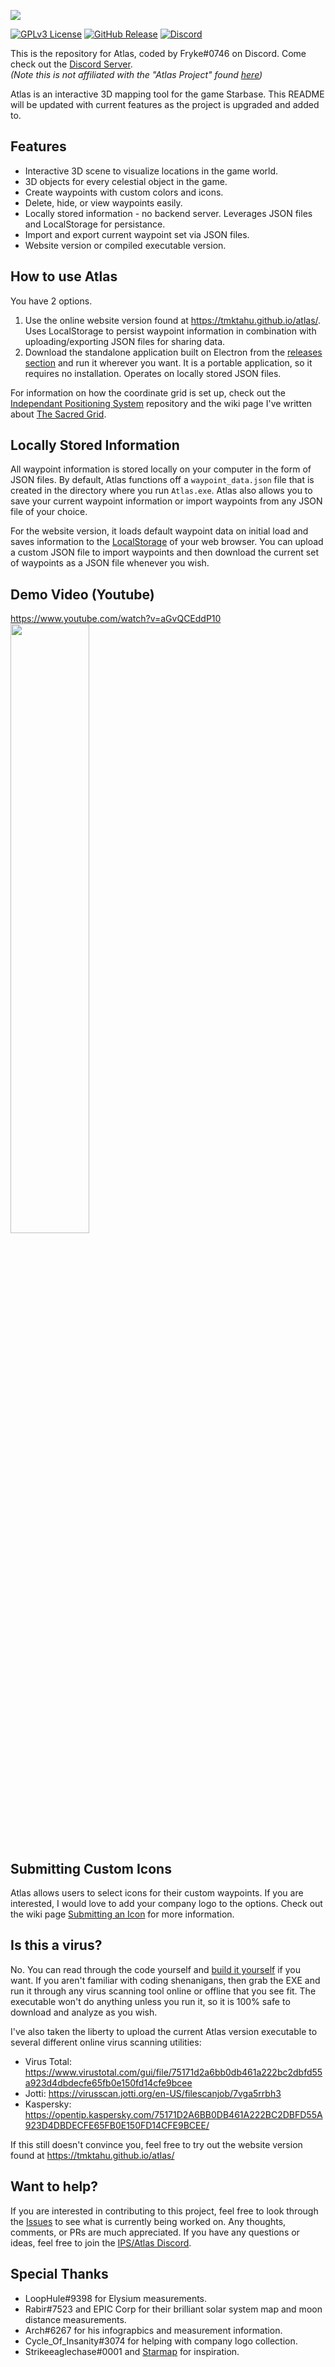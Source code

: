 ![](https://i.imgur.com/apTDwvA.png)

[![GPLv3 License](https://img.shields.io/static/v1?label=Licence&message=GPL%20v3&color=green)](https://opensource.org/licenses/) [![GitHub Release](https://img.shields.io/static/v1?label=Version&message=1.0.0&color=blue)]() [![Discord](https://img.shields.io/static/v1?label=Discord&message=Click%20to%20Join&color=purple)](https://discord.gg/Vafdx5JWBh)

This is the repository for Atlas, coded by Fryke#0746 on Discord. Come check out the [Discord Server](https://discord.gg/Vafdx5JWBh).
<br>
_(Note this is not affiliated with the "Atlas Project" found [here](https://discord.gg/TURc9vNu))_

Atlas is an interactive 3D mapping tool for the game Starbase. This README will be updated with current features as the project is upgraded and added to.

## Features

- Interactive 3D scene to visualize locations in the game world.
- 3D objects for every celestial object in the game.
- Create waypoints with custom colors and icons.
- Delete, hide, or view waypoints easily.
- Locally stored information - no backend server. Leverages JSON files and LocalStorage for persistance.
- Import and export current waypoint set via JSON files.
- Website version or compiled executable version.

## How to use Atlas

You have 2 options.

1. Use the online website version found at https://tmktahu.github.io/atlas/. Uses LocalStorage to persist waypoint information in combination with uploading/exporting JSON files for sharing data.
2. Download the standalone application built on Electron from the [releases section](https://github.com/Tmktahu/atlas/releases) and run it wherever you want. It is a portable application, so it requires no installation. Operates on locally stored JSON files.

For information on how the coordinate grid is set up, check out the [Independant Positioning System](https://github.com/Tmktahu/IPS) repository and the wiki page I've written about [The Sacred Grid](https://github.com/Tmktahu/IPS/wiki/The-Sacred-Grid).

## Locally Stored Information

All waypoint information is stored locally on your computer in the form of JSON files. By default, Atlas functions off a `waypoint_data.json` file that is created in the directory where you run `Atlas.exe`. Atlas also allows you to save your current waypoint information or import waypoints from any JSON file of your choice.

For the website version, it loads default waypoint data on initial load and saves information to the [LocalStorage](https://developer.mozilla.org/en-US/docs/Web/API/Web_Storage_API) of your web browser. You can upload a custom JSON file to import waypoints and then download the current set of waypoints as a JSON file whenever you wish.

## Demo Video (Youtube)

https://www.youtube.com/watch?v=aGvQCEddP10
<br>
<a href="https://www.youtube.com/watch?v=aGvQCEddP10" target="_blank"><img src="https://i.imgur.com/iKY6ibM.png" width="50%"></a>

## Submitting Custom Icons

Atlas allows users to select icons for their custom waypoints. If you are interested, I would love to add your company logo to the options. Check out the wiki page [Submitting an Icon](https://github.com/Tmktahu/atlas/wiki/Submitting-an-Icon) for more information.

## Is this a virus?

No. You can read through the code yourself and [build it yourself](https://github.com/Tmktahu/atlas/wiki/How-To-Build) if you want. If you aren't familiar with coding shenanigans, then grab the EXE and run it through any virus scanning tool online or offline that you see fit. The executable won't do anything unless you run it, so it is 100% safe to download and analyze as you wish.

I've also taken the liberty to upload the current Atlas version executable to several different online virus scanning utilities:

- Virus Total: https://www.virustotal.com/gui/file/75171d2a6bb0db461a222bc2dbfd55a923d4dbdecfe65fb0e150fd14cfe9bcee
- Jotti: https://virusscan.jotti.org/en-US/filescanjob/7vga5rrbh3
- Kaspersky: https://opentip.kaspersky.com/75171D2A6BB0DB461A222BC2DBFD55A923D4DBDECFE65FB0E150FD14CFE9BCEE/

If this still doesn't convince you, feel free to try out the website version found at https://tmktahu.github.io/atlas/

## Want to help?

If you are interested in contributing to this project, feel free to look through the [Issues](https://github.com/Tmktahu/atlas/issues) to see what is currently being worked on. Any thoughts, comments, or PRs are much appreciated. If you have any questions or ideas, feel free to join the [IPS/Atlas Discord](https://discord.gg/Vafdx5JWBh).

## Special Thanks

- LoopHule#9398 for Elysium measurements.
- Rabir#7523 and EPIC Corp for their brilliant solar system map and moon distance measurements.
- Arch#6267 for his infograpbics and measurement information.
- Cycle_Of_Insanity#3074 for helping with company logo collection.
- Strikeeaglechase#0001 and [Starmap](https://github.com/Collective-SB/Starmap) for inspiration.
